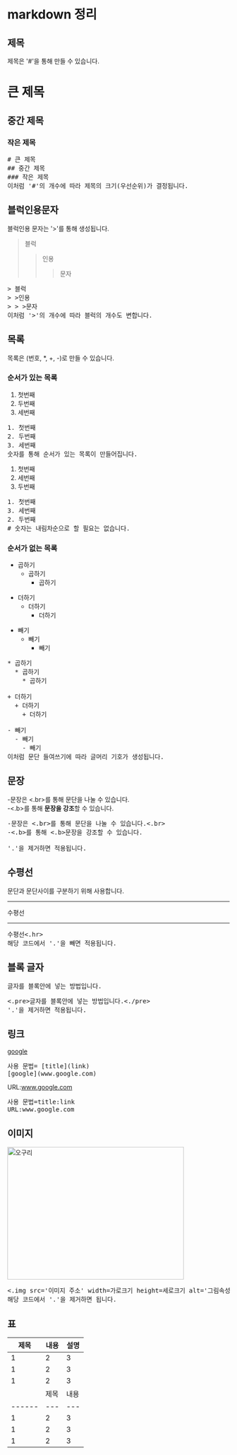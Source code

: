 # markdown 정리
## 제목
제목은 '#'을 통해 만들 수 있습니다.
# 큰 제목
## 중간 제목
### 작은 제목
<pre># 큰 제목
## 중간 제목
### 작은 제목
이처럼 '#'의 개수에 따라 제목의 크기(우선순위)가 결정됩니다.</pre>

## 블럭인용문자
블럭인용 문자는 '>'를 통해 생성됩니다.
> 블럭
> >인용
> > >문자
<pre>> 블럭
> >인용
> > >문자
이처럼 '>'의 개수에 따라 블럭의 개수도 변합니다.</pre>

## 목록
목록은 (번호, *, +, -)로 만들 수 있습니다.
### 순서가 있는 목록
1. 첫번째
2. 두번째
3. 세번째<br>
<pre>1. 첫번째
2. 두번째
3. 세번째
숫자를 통해 순서가 있는 목록이 만들어집니다.</pre>
1. 첫번째
3. 세번째
2. 두번째
<pre>1. 첫번째
3. 세번째
2. 두번째
# 숫자는 내림차순으로 할 필요는 없습니다.
</pre>
### 순서가 없는 목록
* 곱하기
  * 곱하기
    * 곱하기

+ 더하기
  + 더하기
    + 더하기

- 빼기
  - 빼기
    - 빼기
<pre>* 곱하기
  * 곱하기
    * 곱하기

+ 더하기
  + 더하기
    + 더하기

- 빼기
  - 빼기
    - 빼기
이처럼 문단 들여쓰기에 따라 글머리 기호가 생성됩니다.</pre>

## 문장
-문장은 <.br>를 통해 문단을 나눌 수 있습니다.<br>
-<.b>를 통해 <b>문장을 강조</b>할 수 있습니다.<br>
<pre>-문장은 <.br>를 통해 문단을 나눌 수 있습니다.<.br>
-<.b>를 통해 <.b>문장을 강조</b>할 수 있습니다.<br>
'.'을 제거하면 적용됩니다.</pre>

## 수평선
문단과 문단사이를 구분하기 위해 사용합니다.<hr>
수평선<hr>
<pre>수평선<.hr> 
해당 코드에서 '.'을 빼면 적용됩니다.</pre>

## 블록 글자
<pre>글자를 블록안에 넣는 방법입니다.</pre>
<pre><.pre>글자를 블록안에 넣는 방법입니다.<./pre>
'.'을 제거하면 적용됩니다.</pre>

## 링크
[google](www.google.com)
<pre>사용 문법= [title](link)
[google](www.google.com)</pre>
URL:www.google.com
<pre>사용 문법=title:link
URL:www.google.com</pre>

## 이미지
<img src= 'https://user-images.githubusercontent.com/101091207/195969858-62aceb43-5d83-43eb-9173-9bc23c8ac0f2.png' width=400 height =300 alt='오구리'>
<pre><.img src='이미지 주소' width=가로크기 height=세로크기 alt='그림속성'></img>
해당 코드에서 '.'을 제거하면 됩니다.</pre>

## 표
|제목|내용|설명|
|------|---|---|
| 1 | 2 | 3 |
| 1 | 2 | 3 |
| 1 | 2 | 3 |
<pre>|제목|내용|설명|
|------|---|---|
| 1 | 2 | 3 |
| 1 | 2 | 3 |
| 1 | 2 | 3 |</pre>
